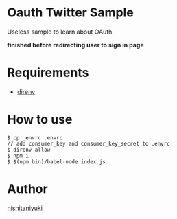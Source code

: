 # Oauth Twitter Sample

Useless sample to learn about OAuth.

**finished before redirecting user to sign in page**

# Requirements

* [direnv](https://github.com/direnv/direnv)

# How to use

```
$ cp _envrc .envrc
// add consumer_key and consumer_key_secret to .envrc
$ direnv allow
$ npm i
$ $(npm bin)/babel-node index.js
```

# Author

[nishitaniyuki](https://github.com/nishitaniyuki)
